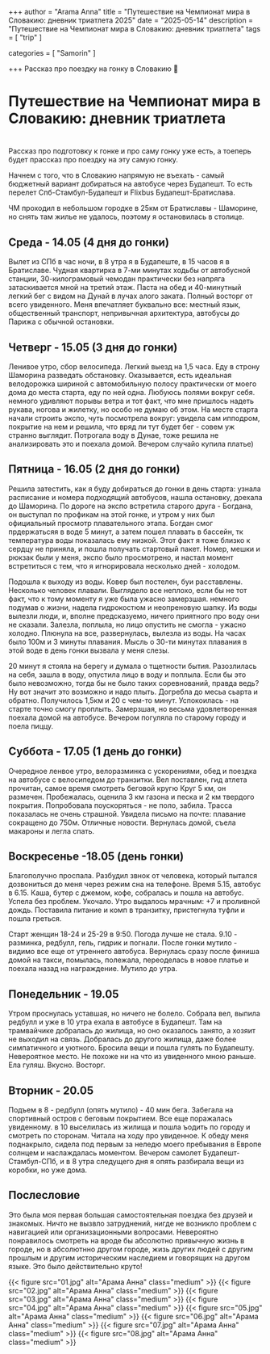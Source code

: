 

+++
author = "Arama Anna"
title = "Путешествие на Чемпионат мира в Словакию: дневник триатлета 2025"
date = "2025-05-14"
description = "Путешествие на Чемпионат мира в Словакию: дневник триатлета"
tags = [
    "trip"
]

categories = [
    "Samorin"
]

+++
Рассказ про поездку на гонку в Словакию
🥇
<!--more-->
# Путешествие на Чемпионат мира в Словакию: дневник триатлета

# 

Рассказ про подготовку к гонке и про саму гонку уже есть, а тоеперь будет прассказ про поездку на эту самую гонку.

Начнем с того, что в Словакию напрямую не въехать - самый бюджетный вариант добираться на автобусе через Будапешт. То есть перелет Спб-Стамбул-Будапешт и Flixbus Будапешт-Братислава.

ЧМ проходил в небольшом городке в 25км от Братиславы - Шаморине, но снять там жилье не удалось, поэтому я остановилась в столице. 

## Среда - 14.05 (4 дня до гонки)
Вылет из СПб в час ночи, в 8 утра я в Будапеште, в 15 часов я в Братиславе. Чудная квартирка в 7-ми минутах ходьбы от автобусной станции, 30-килограмовый чемодан практически без напряга затаскивается мной на третий этаж. Паста на обед и 40-минутный легкий бег с видом на Дунай в лучах алого заката. Полный восторг от всего увиденного. Меня впечатляет буквально все: местный язык, общественный транспорт, непривычная архитектура, автобусы до Парижа с обычной остановки.

## Четверг - 15.05 (3 дня до гонки)
Ленивое утро, сбор велосипеда. Легкий выезд на 1,5 часа. Еду в строну Шаморина разведать обстановку. Оказывается, есть идеальная велодорожка шириной с автомобильную полосу практически от моего дома до места старта, еду по ней одна. Любуюсь полями вокруг себя. немного удивляют порывы ветра и тот факт, что мне пришлось надеть рукава, ногова и жилетку, но особо не думаю об этом. На месте старта начали строить экспо, чуть посмотрела вокруг: увидела сам ипподром, покрытие на нем и решила, что вряд ли тут будет бег - совем уж странно выглядит. Потрогала воду в Дунае, тоже решила не анализировать это и поехала домой. Вечером случайо купила платье)

## Пятница - 16.05 (2 дня до гонки)
Решила затестить, как я буду добираться до гонки в день старта: узнала расписание и номера подходящий автобусов, нашла остановку, доехала до Шаморина. По дороге на экспо встретила старого друга - Богдана, он выступал по профикам на этой гонке, и утром у них был официальный просмотр плавательного этапа. Богдан смог прдержатьсяя в воде 5 минут, а затем пошел плавать в бассейн, тк температура воды показалась ему низкой. Этот факт я тоже близко к сердцу не приняла, и пошла получать стартовый пакет. Номер, мешки и рюкзак были у меня, экспо было просмотрено, и настал момент встретиться с тем, что я игнорировала несколько дней - холодом. 

Подошла к выходу из воды. Ковер был постелен, буи расставлены. Несколько человек плавали. Выглядело все неплохо, если бы не тот факт, что к тому моменту я уже была ужасно замерзшая. немного подумав о жизни, надела гидрокостюм и неопреновую шапку. Из воды вылезли люди, и, вполне предсказуемо, ничего приятного про воду они не сказали. Залезла, поплыла, но лицо опустить не смогла - ужасно холодно. Плюнула на все, развернулась, вылезла из воды. На часах было 100м и 3 минуты плавания. Мысль о 30-ти минутах плавания в этой воде в день гонки вызвала у меня слезы. 

20 минут я стояла на берегу и думала о тщетности бытия. Разозлилась на себя, зашла в воду, опустила лицо в воду и поплыла. Если бы это было невозможно, тогда бы не было таких соревнований, правда ведь? Ну вот значит это возможно и надо плыть. Догребла до месьа сьарта и обратно. Получилось 1,5км и 20 с чем-то минут. Успокоилась - на старте точно смогу проплыть. Замерзшая, но весьма удовлетворенная поехала домой на автобусе. Вечером погуляла по старому городу и поела пиццу.

## Суббота - 17.05 (1 день до гонки)
Очередное ленвое утро, велоразминка с ускорениями, обед и поездка на автобусе с велосипедом до транзитки. Вел поставлен, гид атлета прочитан, самое время смотреть беговой кругю Круг 5 км, он размечен. Пробежалась, оценила 3 км газона и песка и 2 км твердого покрытия. Попробовала поускоряться - не поло, забила. Трасса показалась не очень страшной. Увидела письмо на почте: плавание сокращено до 750м. Отличные новости. Вернулась домой, съела макароны и легла спать.

## Воскресенье -18.05 (день гонки)
Благополучно проспала. Разбудил звнок от человека, который пытался дозвониться до меня через режим сна на телефоне. Время 5.15, автобус в 6.15. Каша, бутер с джемом, кофе, собралась и пошла на автобус. Успела без проблем. Укочало. Утро выдалось мрачным: +7 и проливной дождь. Поставила питание и комп в транзитку, пристегнула туфли и пошла греться.

Старт женщин 18-24 и 25-29 в 9:50. Погода лучше не стала. 9.10 - разминка, редбулл, гель, гидрик и погнали. После гонки мутило - видимо все еще от утреннего автобуса. Вернулась сразу после финиша домой на такси, помылась, полежала, переоделась в новое платье и поехала назад на награждение. Мутило до утра.

## Понедельник - 19.05
Утром проснулась уставшая, но ничего не болело. Собрала вел, выпила редбулл и уже в 10 утра ехала в автобусе в Будапешт. Там на трамвайчике добралась до жилища, но оно оказалось занято, а хозяит не выходил на связь. Добралась до другого жилища, даже более симпатичного и уютного. Бросила вещи и пошла гулять по Будапешту. Невероятное место. Не похоже ни на что из увиденного мною раньше. Ела гуляш. Вкусно. Восторг.

## Вторник - 20.05
Подъем в 8 - редбулл (опять мутило) - 40 мин бега. Забегала на спортивный остров с беговым покрытием. Все еще поражалась увиденному. в 10 выселилась из жилища и пошла ъодить по городу и смотреть по сторонам. Читала на ходу про увиденное. К обеду меня поднакрыло, сидела под первым за неледю моего пребывания в Европе солнцем и наслаждалась моментом. Вечером самолет Будапешт-Стамбул-СПб, и в 8 утра следущего дня я опять разбирала вещи из коробки, но уже дома.

## Послесловие
Это была моя первая большая самостоятельная поездка без друзей и знакомых. Ничто не вызвло затруднений, нигде не возникло проблем с навигацией или организационными вопросами. Невероятно понравилось смотреть на вроде бы абсолютно привычную жизнь в городе, но в абсолютнно другом городе, жизь других людей с другим прошлым и другим историческим наследием и говорящих на другом языке. Это было действительно круто!

{{< figure src="01.jpg" alt="Арама Анна" class="medium" >}}
{{< figure src="02.jpg" alt="Арама Анна" class="medium" >}}
{{< figure src="03.jpg" alt="Арама Анна" class="medium" >}}
{{< figure src="04.jpg" alt="Арама Анна" class="medium" >}}
{{< figure src="05.jpg" alt="Арама Анна" class="medium" >}}
{{< figure src="06.jpg" alt="Арама Анна" class="medium" >}}
{{< figure src="07.jpg" alt="Арама Анна" class="medium" >}}
{{< figure src="08.jpg" alt="Арама Анна" class="medium" >}}
